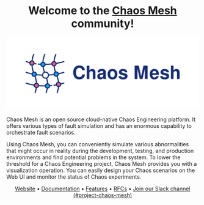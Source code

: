 <h1 align="center">Welcome to the <a href="https://chaos-mesh.org">Chaos Mesh</a> community!</h1>

![Chaos Mesh Social Preview](https://raw.githubusercontent.com/chaos-mesh/.github/main/chaos-mesh-social-preview.png)

Chaos Mesh is an open source cloud-native Chaos Engineering platform. It offers various types of fault simulation and has an enormous capability to orchestrate fault scenarios.

Using Chaos Mesh, you can conveniently simulate various abnormalities that might occur in reality during the development, testing, and production environments and find potential problems in the system. To lower the threshold for a Chaos Engineering project, Chaos Mesh provides you with a visualization operation. You can easily design your Chaos scenarios on the Web UI and monitor the status of Chaos experiments.

<p align="center">
  <a href="https://chaos-mesh.org">Website</a> •
  <a href="https://chaos-mesh.org/docs/">Documentation</a> •
  <a href="https://chaos-mesh.org/docs/basic-features/">Features</a> •
  <a href="https://github.com/chaos-mesh/rfcs">RFCs</a> •
  <a href="https://slack.cncf.io/">Join our Slack channel (#project-chaos-mesh)</a>
</p>

